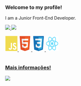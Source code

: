 <h3>  Welcome to my profile! </h3>

<p> I am a Junior Front-End Developer. </p>
<div>
  <a href="https://github.com/felipenewplayer">
   
  <img height="150em" src="https://github-readme-stats.vercel.app/api?username=felipenewplayer&theme=dracula&show)_icons=true"/>
  <img height="150em" src="https://github-readme-stats.vercel.app/api/top-langs/?username=felipenewplayer&layout=compact&theme=dracula">
 
</div>
<div style="display: inline_block"><br>
  <img  height="50" width="40" src="https://raw.githubusercontent.com/devicons/devicon/master/icons/javascript/javascript-plain.svg">
  <img  height="50" width="40" src="https://raw.githubusercontent.com/devicons/devicon/master/icons/html5/html5-original.svg">
  <img  height="50" width="40" src="https://raw.githubusercontent.com/devicons/devicon/master/icons/css3/css3-original.svg">
  <img  height="50"  width="40"src ="https://raw.githubusercontent.com/devicons/devicon/master/icons/react/react-original.svg">
</div>
 
 <br>
 
  ### Mais informações!
 
<div> 

  <a href="https://www.linkedin.com/in/felipe-pereira-6a7828255/" target="_blank"><img src="https://img.shields.io/badge/-LinkedIn-%230077B5?style=for-the-badge&logo=linkedin&logoColor=white" target="_blank"></a> 
 
 

</div>
